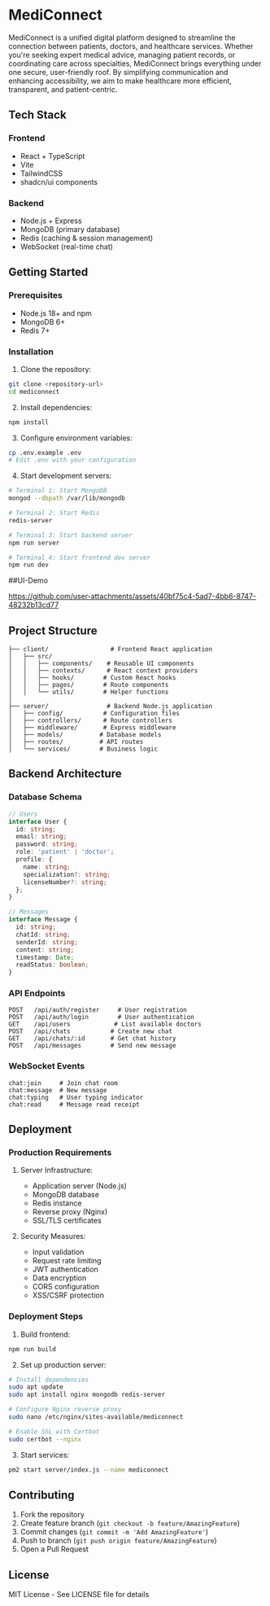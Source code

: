 # MediConnect
MediConnect is a unified digital platform designed to streamline the connection between patients, doctors, and healthcare services. Whether you're seeking expert medical advice, managing patient records, or coordinating care across specialties, MediConnect brings everything under one secure, user-friendly roof. By simplifying communication and enhancing accessibility, we aim to make healthcare more efficient, transparent, and patient-centric.
## Tech Stack

### Frontend
- React + TypeScript
- Vite
- TailwindCSS
- shadcn/ui components

### Backend
- Node.js + Express
- MongoDB (primary database)
- Redis (caching & session management) 
- WebSocket (real-time chat)

## Getting Started

### Prerequisites

- Node.js 18+ and npm
- MongoDB 6+
- Redis 7+

### Installation

1. Clone the repository:
```bash
git clone <repository-url>
cd mediconnect
```

2. Install dependencies:
```bash
npm install
```

3. Configure environment variables:
```bash
cp .env.example .env
# Edit .env with your configuration
```

4. Start development servers:
```bash
# Terminal 1: Start MongoDB
mongod --dbpath /var/lib/mongodb

# Terminal 2: Start Redis 
redis-server

# Terminal 3: Start backend server
npm run server

# Terminal 4: Start frontend dev server
npm run dev
```
##UI-Demo

https://github.com/user-attachments/assets/40bf75c4-5ad7-4bb6-8747-48232b13cd77


## Project Structure

```
├── client/                 # Frontend React application
│   ├── src/
│   │   ├── components/    # Reusable UI components
│   │   ├── contexts/      # React context providers
│   │   ├── hooks/        # Custom React hooks
│   │   ├── pages/        # Route components
│   │   └── utils/        # Helper functions
│   
├── server/                # Backend Node.js application
│   ├── config/           # Configuration files
│   ├── controllers/      # Route controllers
│   ├── middleware/       # Express middleware
│   ├── models/          # Database models
│   ├── routes/          # API routes
│   └── services/        # Business logic
```

## Backend Architecture

### Database Schema

```typescript
// Users
interface User {
  id: string;
  email: string;
  password: string;
  role: 'patient' | 'doctor';
  profile: {
    name: string;
    specialization?: string;
    licenseNumber?: string;
  };
}

// Messages
interface Message {
  id: string;
  chatId: string;
  senderId: string;
  content: string;
  timestamp: Date;
  readStatus: boolean;
}
```

### API Endpoints

```
POST   /api/auth/register     # User registration
POST   /api/auth/login        # User authentication
GET    /api/users            # List available doctors
POST   /api/chats           # Create new chat
GET    /api/chats/:id       # Get chat history
POST   /api/messages        # Send new message
```

### WebSocket Events

```
chat:join     # Join chat room
chat:message  # New message
chat:typing   # User typing indicator
chat:read     # Message read receipt
```

## Deployment

### Production Requirements

1. Server Infrastructure:
   - Application server (Node.js)
   - MongoDB database
   - Redis instance
   - Reverse proxy (Nginx)
   - SSL/TLS certificates

2. Security Measures:
   - Input validation
   - Request rate limiting
   - JWT authentication
   - Data encryption
   - CORS configuration
   - XSS/CSRF protection

### Deployment Steps

1. Build frontend:
```bash
npm run build
```

2. Set up production server:
```bash
# Install dependencies
sudo apt update
sudo apt install nginx mongodb redis-server

# Configure Nginx reverse proxy
sudo nano /etc/nginx/sites-available/mediconnect

# Enable SSL with Certbot
sudo certbot --nginx
```

3. Start services:
```bash
pm2 start server/index.js --name mediconnect
```

## Contributing

1. Fork the repository
2. Create feature branch (`git checkout -b feature/AmazingFeature`)
3. Commit changes (`git commit -m 'Add AmazingFeature'`)
4. Push to branch (`git push origin feature/AmazingFeature`)
5. Open a Pull Request

## License

MIT License - See LICENSE file for details
